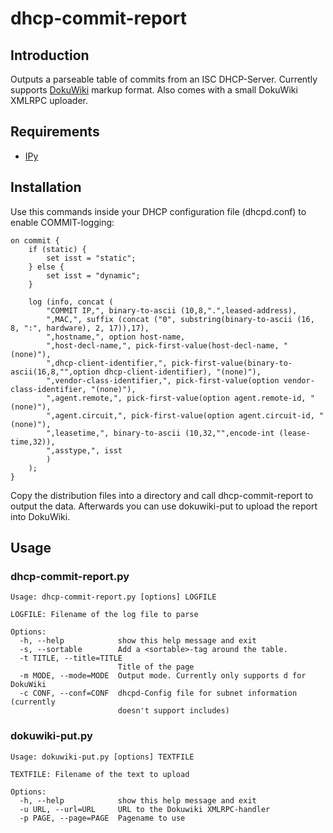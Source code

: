 dhcp-commit-report
==================

Introduction
------------

Outputs a parseable table of commits from an ISC DHCP-Server. Currently supports [DokuWiki](http://www.dokuwiki.org) markup format. Also comes with a small DokuWiki XMLRPC uploader.

Requirements
------------

  * [IPy](http://pypi.python.org/pypi/IPy)

Installation
------------

Use this commands inside your DHCP configuration file (dhcpd.conf) to enable COMMIT-logging:

    on commit {
        if (static) {
            set isst = "static";
        } else {
            set isst = "dynamic";
        }

        log (info, concat (
            "COMMIT IP,", binary-to-ascii (10,8,".",leased-address),
            ",MAC,", suffix (concat ("0", substring(binary-to-ascii (16, 8, ":", hardware), 2, 17)),17),
            ",hostname,", option host-name,
            ",host-decl-name,", pick-first-value(host-decl-name, "(none)"),
            ",dhcp-client-identifier,", pick-first-value(binary-to-ascii(16,8,"",option dhcp-client-identifier), "(none)"),
            ",vendor-class-identifier,", pick-first-value(option vendor-class-identifier, "(none)"),
            ",agent.remote,", pick-first-value(option agent.remote-id, "(none)"),
            ",agent.circuit,", pick-first-value(option agent.circuit-id, "(none)"),
            ",leasetime,", binary-to-ascii (10,32,"",encode-int (lease-time,32)),
            ",asstype,", isst
            )
        );
    }

Copy the distribution files into a directory and call dhcp-commit-report to output the data. Afterwards you can use dokuwiki-put to upload the report into DokuWiki.

Usage
-----

### dhcp-commit-report.py


    Usage: dhcp-commit-report.py [options] LOGFILE

    LOGFILE: Filename of the log file to parse

    Options:
      -h, --help            show this help message and exit
      -s, --sortable        Add a <sortable>-tag around the table.
      -t TITLE, --title=TITLE
                            Title of the page
      -m MODE, --mode=MODE  Output mode. Currently only supports d for DokuWiki
      -c CONF, --conf=CONF  dhcpd-Config file for subnet information (currently
                            doesn't support includes)

### dokuwiki-put.py

    Usage: dokuwiki-put.py [options] TEXTFILE

    TEXTFILE: Filename of the text to upload

    Options:
      -h, --help            show this help message and exit
      -u URL, --url=URL     URL to the Dokuwiki XMLRPC-handler
      -p PAGE, --page=PAGE  Pagename to use
